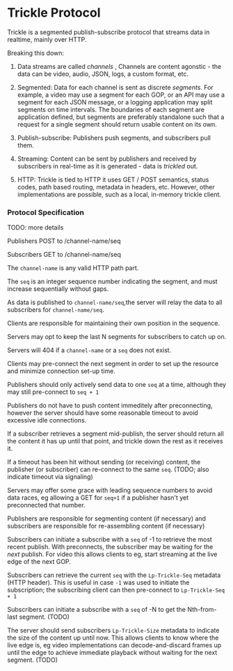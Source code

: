 # Trickle Protocol

Trickle is a segmented publish-subscribe protocol that streams data in realtime, mainly over HTTP.

Breaking this down:

1. Data streams are called *channels* , Channels are content agonstic - the data can be video, audio, JSON, logs, a custom format, etc.

2. Segmented: Data for each channel is sent as discrete *segments*. For example, a video may use a segment for each GOP, or an API may use a segment for each JSON message, or a logging application may split segments on time intervals. The boundaries of each segment are application defined, but segments are preferably standalone such that a request for a single segment should return usable content on its own.

3. Publish-subscribe: Publishers push segments, and subscribers pull them.

4. Streaming: Content can be sent by publishers and received by subscribers in real-time as it is generated - data is *trickled* out.

5. HTTP: Trickle is tied to HTTP it uses GET / POST semantics, status codes, path based routing, metadata in headers, etc. However, other implementations are possible, such as a local, in-memory trickle client.

### Protocol Specification

TODO: more details

Publishers POST to /channel-name/seq

Subscribers GET to /channel-name/seq

The `channel-name` is any valid HTTP path part.

The `seq` is an integer sequence number indicating the segment, and must increase sequentially without gaps.

As data is published to `channel-name/seq`,the server will relay the data to all subscribers for `channel-name/seq`.

Clients are responsible for maintaining their own position in the sequence.

Servers may opt to keep the last N segments for subscribers to catch up on.

Servers will 404 if a `channel-name` or a `seq` does not exist.

Clients may pre-connect the next segment in order to set up the resource and minimize connection set-up time.

Publishers should only actively send data to one `seq` at a time, although they may still pre-connect to `seq + 1`

Publishers do not have to push content immeditely after preconnecting, however the server should have some reasonable timeout to avoid excessive idle connections.

If a subscriber retrieves a segment mid-publish, the server should return all the content it has up until that point, and trickle down the rest as it receives it.

If a timeout has been hit without sending (or receiving) content, the publisher (or subscriber) can re-connect to the same `seq`. (TODO; also indicate timeout via signaling)

Servers may offer some grace with leading sequence numbers to avoid data races, eg allowing a GET for `seq+1` if a publisher hasn't yet preconnected that number.

Publishers are responsible for segmenting content (if necessary) and subscribers are responsible for re-assembling content (if necessary)

Subscribers can initiate a subscribe with a `seq` of -1 to retrieve the most recent publish. With preconnects, the subscriber may be waiting for the *next* publish. For video this allows clients to eg, start streaming at the live edge of the next GOP.

Subscribers can retrieve the current `seq` with the `Lp-Trickle-Seq` metadata (HTTP header). This is useful in case `-1` was used to initiate the subscription; the subscribing client can then pre-connect to `Lp-Trickle-Seq + 1`

Subscribers can initiate a subscribe with a `seq` of -N to get the Nth-from-last segment. (TODO)

The server should send subscribers `Lp-Trickle-Size` metadata to indicate the size of the content up until now. This allows clients to know where the live edge is, eg video implementations can decode-and-discard frames up until the edge to achieve immediate playback without waiting for the next segment. (TODO)
